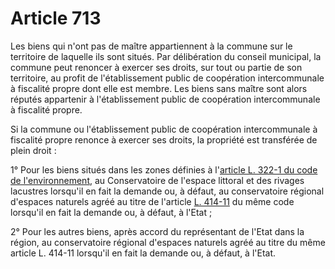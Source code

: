 # Article 713

<p>Les biens qui n'ont pas de maître appartiennent à la commune sur le territoire de laquelle ils sont situés. Par délibération du conseil municipal, la commune peut renoncer à exercer ses droits, sur tout ou partie de son territoire, au profit de l'établissement public de coopération intercommunale à fiscalité propre dont elle est membre. Les biens sans maître sont alors réputés appartenir à l'établissement public de coopération intercommunale à fiscalité propre.</p><p>Si la commune ou l'établissement public de coopération intercommunale à fiscalité propre renonce à exercer ses droits, la propriété est transférée de plein droit :</p><p>1° Pour les biens situés dans les zones définies à l'<a href='/affichCodeArticle.do?cidTexte=LEGITEXT000006074220&idArticle=LEGIARTI000006833491&dateTexte=&categorieLien=cid'>article L. 322-1 du code de l'environnement</a>, au Conservatoire de l'espace littoral et des rivages lacustres lorsqu'il en fait la demande ou, à défaut, au conservatoire régional d'espaces naturels agréé au titre de l'article <a href='/affichCodeArticle.do?cidTexte=LEGITEXT000006074220&idArticle=LEGIARTI000022478662&dateTexte=&categorieLien=cid'>L. 414-11</a> du même code lorsqu'il en fait la demande ou, à défaut, à l'Etat ;</p><p>2° Pour les autres biens, après accord du représentant de l'Etat dans la région, au conservatoire régional d'espaces naturels agréé au titre du même article L. 414-11 lorsqu'il en fait la demande ou, à défaut, à l'Etat.</p>